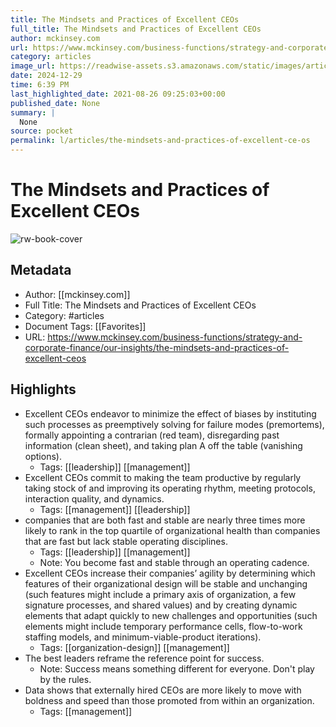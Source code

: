 ```yaml
---
title: The Mindsets and Practices of Excellent CEOs
full_title: The Mindsets and Practices of Excellent CEOs
author: mckinsey.com
url: https://www.mckinsey.com/business-functions/strategy-and-corporate-finance/our-insights/the-mindsets-and-practices-of-excellent-ceos
category: articles
image_url: https://readwise-assets.s3.amazonaws.com/static/images/article3.5c705a01b476.png
date: 2024-12-29
time: 6:39 PM
last_highlighted_date: 2021-08-26 09:25:03+00:00
published_date: None
summary: |
  None
source: pocket
permalink: l/articles/the-mindsets-and-practices-of-excellent-ce-os
---
```

# The Mindsets and Practices of Excellent CEOs

![rw-book-cover](https://readwise-assets.s3.amazonaws.com/static/images/article3.5c705a01b476.png)

## Metadata
- Author: [[mckinsey.com]]
- Full Title: The Mindsets and Practices of Excellent CEOs
- Category: #articles
- Document Tags: [[Favorites]] 
- URL: https://www.mckinsey.com/business-functions/strategy-and-corporate-finance/our-insights/the-mindsets-and-practices-of-excellent-ceos

## Highlights
- Excellent CEOs endeavor to minimize the effect of biases by instituting such processes as preemptively solving for failure modes (premortems), formally appointing a contrarian (red team), disregarding past information (clean sheet), and taking plan A off the table (vanishing options).
    - Tags: [[leadership]] [[management]] 
- Excellent CEOs commit to making the team productive by regularly taking stock of and improving its operating rhythm, meeting protocols, interaction quality, and dynamics.
    - Tags: [[management]] [[leadership]] 
- companies that are both fast and stable are nearly three times more likely to rank in the top quartile of organizational health than companies that are fast but lack stable operating disciplines.
    - Tags: [[leadership]] [[management]] 
    - Note: You become fast and stable through an operating cadence.
- Excellent CEOs increase their companies’ agility by determining which features of their organizational design will be stable and unchanging (such features might include a primary axis of organization, a few signature processes, and shared values) and by creating dynamic elements that adapt quickly to new challenges and opportunities (such elements might include temporary performance cells, flow-to-work staffing models, and minimum-viable-product iterations).
    - Tags: [[organization-design]] [[management]] 
- The best leaders reframe the reference point for success.
    - Note: Success means something different for everyone. Don't play by the rules.
- Data shows that externally hired CEOs are more likely to move with boldness and speed than those promoted from within an organization.
    - Tags: [[management]] 


